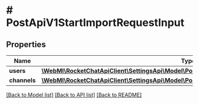 # # PostApiV1StartImportRequestInput

## Properties

Name | Type | Description | Notes
------------ | ------------- | ------------- | -------------
**users** | [**\WebMI\RocketChatApiClient\SettingsApi\Model\PostApiV1StartImportRequestInputUsersInner[]**](PostApiV1StartImportRequestInputUsersInner.md) |  |
**channels** | [**\WebMI\RocketChatApiClient\SettingsApi\Model\PostApiV1StartImportRequestInputChannelsInner[]**](PostApiV1StartImportRequestInputChannelsInner.md) |  |

[[Back to Model list]](../../README.md#models) [[Back to API list]](../../README.md#endpoints) [[Back to README]](../../README.md)
